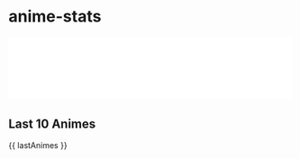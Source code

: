 <style>
.la-main {
    display: flex;
    width: 700px;
    justify-content: space-between;
}
.la-container {
    display: flex;
    width: 300px;
    flex-direction: column;
}
.la-entry {
    display: flex;
    flex-direction: column;
}
.la-row {
    display: flex;
    justify-content: space-between;
}
.anime-title {
    width: 250px;
}
</style>

# anime-stats

<img src="./src/generated/calendar.svg" />

<h2>Last 10 Animes</h2>
<div class="la-main"> 
    {{ lastAnimes }}
</div>
